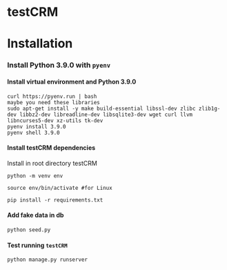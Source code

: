 # testCRM

# Installation

### Install Python 3.9.0 with `pyenv`

#### Install virtual environment and Python 3.9.0
```
curl https://pyenv.run | bash
maybe you need these libraries
sudo apt-get install -y make build-essential libssl-dev zlibc zlib1g-dev libbz2-dev libreadline-dev libsqlite3-dev wget curl llvm libncurses5-dev xz-utils tk-dev
pyenv install 3.9.0
pyenv shell 3.9.0
```

#### Install testCRM dependencies
Install in root directory testCRM
```
python -m venv env

source env/bin/activate #for Linux

pip install -r requirements.txt
```
#### Add fake data in db
```
python seed.py
```


#### Test running `testCRM`

```
python manage.py runserver
```



